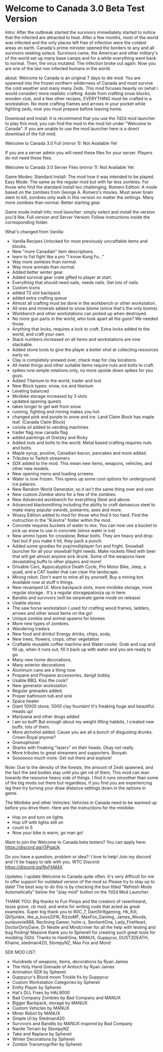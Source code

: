 # Welcome to Canada 3.0 Beta Test Version
Intro: After the outbreak started the survivors immediately started to notice that the infected are attracted to heat. After a few months, most of the world was infected and the only places left free of infection were the coldest areas on earth. Canada's prime minister opened the borders to any and all survivors seeking solace. Survivors came, the American and other military's of the world set up many base camps and for a while everything went back to normal. Then, the virus mutated. The infection broke out again. Now you are one of the last non infected humans in the world. 

about: Welcome to Canada is an original 7 days to die mod. You are spawned into the frozen northern wilderness of Canada and must survive the cold weather and many many Zeds. This mod focuses heavily on (what i would consider) more realistic crafting. Aside from crafting snow blocks, wooden club, and a few other recipes, EVERYTHING must be crafted in a workstation. No more crafting frames and arrows in your pocket while fighting zeds, now you must prepare before leaving home.



Download and Install: It is recommend that you use the 7d2d mod launcher to play this mod, you can find the mod in the mod list under "Welcome to Canada". If you are unable to use the mod launcher here is a direct download of the full mod. 

Welcome to Canada 3.0 Full (mirror 1): Not Available Yet

If you are a server admin you will need these files for your server. Players do not need these files.

Welcome to Canada 3.0 Server Files (mirror 1): Not Available Yet


Game Modes: 
Standard Install: The mod how it was intended to be played.
Easy Mode: The same as the regular mod but with far less zombies. For those who find the standard install too challenging. 
Romero Edition: A mode based on the zombies from George A. Romero's movies. Must sever brain stem to kill, zombies only walk in this version no matter the settings. Many more zombies than normal. Better starting gear. 

Game mode install info: 
mod launcher: simply select and install the version you'd like.
Full version and Server Version: Follow instructions inside the corresponding folder.



What's changed from Vanilla: 
- Vanilla Recipes Unlocked for most previously uncraftable items and blocks. 
- New "more Canadian" item descriptions.
- learn to fist fight like a pro "I know Kung Fu..."
- Way more zombies than normal.
- Way more animals than normal.
- Added better winter gear.
- Added survival gear crate gifted to player at start.
- Everything that should need nails, needs nails. Get lots of nails. 
- Custom Icons
- added 72 slot backpack
- added extra crafting queue 
- Almost all crafting must be done in the workbench or other workstation.
- All ores and minerals added to snow biome (since that's the only biome).
- Workbench and other workstations can picked up when destroyed.
- No more gun parts in the world, who took apart all the guns? We needed those.
- Anything that locks, requires a lock to craft. Extra locks added to the world, and craft your own.
- Stack numbers increased on all items and workstations are now stackable.
- Added stone tools to give the player a better shot at collecting resources early on.
- Clay is completely snowed over, check map for clay locations.
- All metal things and other suitable items require nuts and bolts to craft. 
- spikes now simple rotations only, no more upside down spikes for you guys.
- Added Titanium to the world, trader and loot
- New Block types: snow, ice and titanium
- Leveling balanced
- Minibike storage increased by 3 slots
- updated opening quests
- takes longer to get wet from snow
- running, fighting and mining makes you hot.
- changed pink and purple to snow and ice. Land Claim Block has maple leaf. (Canada Claim Block)
- conola oil added to vending machines
- trader flag now canada flag
- added paintings of Gretzky and Ricky
- Added nuts and bolts to the world. Metal based crafting requires nuts and bolts.
- Maple syrup, poutine, Canadian bacon, pancakes and more added.
- Tributes to Twitch streamers
- SDX added to the mod. This mean new items, weapons, vehicles, and other new models.
- New opening menu and loading screens
- Water is now frozen. This opens up some cool options for underground ice palaces. 
- New Random World Generator, so it isn't the same thing over and over. 
- New custom Zombie skins for a few of the zombies. 
- New Advanced workbench for everything Steel and above. 
- Advanced blacksmithing including the ability to craft damascus steel to make many popular swords, polearms, axes and more. 
- Wussy Edition added to mod for those who find it too hard. Find the instruction in the "RJextra" folder within the mod. 
- Concrete requires buckets of water to mix. You can now use a bucket to pick up snow to use in concrete (since water is ice)
- New ammo types for crossbow, Rebar bolts. They are heavy and drop fast but if you make it hit, they pack a punch. 
- Added some goodies for pvp/multiplayer fun and fright. Snowball launcher for all your snowball fight needs. Make rockets filled with beer that will get almost anyone sick drunk. Some of the weapons have devastating buffs to other players and more!
- Drivable Cars, Appocalyptice Death Cycle, Pro Motor Bike, Jeep, a quad, and a CAT loader that can clear the landscape.
- Mining robot. Don't want to mine all by yourself, Buy a mining bot. Available now at stuff n things. 
- New revamped UI. More backpack slots, more minibike storage, more regular storage.. It's a regular storagepalooza up in here. 
- Bandits and survivors (will be serperate game mode on release)
- Usable stoves
- The saw horse workstation ( used for crafting wood frames, ladders, arrows and other wood items on the go! 
- Unique zombie and animal spawns for biomes
- More new types of zombies.
- Wandering traders
- New food and drinks! Energy drinks, chips, soda, 
- New trees, flowers, crops, other vegetation
- Craftable reusable coffee machine and Water cooler. Grab and cup and fill up, when it runs out, fill it back up with water and you are ready to go. 
- Many new home decorations. 
- Many exterior decorations
- Aluminum cans are a thing now
- Propane and Propane accessories, dangit bobby
- Usable BBQ. Kiss the cook?
- New generator workstation
- Regular grenades added.
- Proper bathroom tub and sink
- Space heater
- Giant 10000 stone, 5000 clay fountain! It's freaking huge and beautiful. Heads up! 
- Marijuana and other drugs added
- I am so buff! But enough about my weight lifting habbits, I created new buffs. lots of them.
- More alchohol added. Cause you are all a bunch of disgusting drunks. Crown Royal anyone?
- Gramophone! 
- Sharks with freaking "lazers" on their heads. Okay not really. 
- More tributes to great streamers and supporters. Booyah.
- Sooooooo much more. Get out there and explore! 

Note: Due to the density of the forests, the amount of Zeds spawned, and the fact the zed bodies stay until you get rid of them, This mod can lean towards the resource heavy side of things. I find it runs smoother than some of the big mods out there but regardless, if you find you are experiencing lag then try turning your draw distance settings down in the options in game.

The Minibike and other Vehicles: Vehicles in Canada need to be warmed up before you drive them. Here are the instructions for the minibike:
- Hop on and turn on lights
- Hop off with lights still on
- count to 5
- Now your bike is warm, go man go! 


Want to join the Welcome to Canada beta testers? You can apply here: https://discord.gg/r5PgaUk


Do you have a question, problem or idea?: I love to help! Join my discord and i'll be happy to talk with you. WTC Discord: https://discord.gg/NyFkM4X



Updates: I update Welcome to Canada quite often. It's very difficult for me to offer support for outdated version of the mod so Please try to stay up to date! The best way to do this is by checking the box titled "Refresh Mods Automatically" below the "play mod" button on the 7d2d Mod Launcher. 


THANK YOU: Big thanks to Fun Pimps and the creators of ravenhearst, tazas grave, cb mod, and wotw for writing code that acted as great examples. Super big thank you to R0C_7, DamStr8gaming, Hk_Kill, Qb1junkie, like_a_boss2016, RizzoMF, MaxFox_Gaming, James_Woods, sunbunnie888, Reclining Gamer, holm-z, SentientOne, Lady_FireHeart, DoctorDirtyDave, Dr Nestle and Mindcrimer for all the help with testing and bug finding! Massive thank you to SphereII for creating such great tools for modding 7d2d. Thanks to HaidrGna, MANUX, Guppycur, DUST2DEATH, Khaine, stedman420, StompyNZ, Max Fox and More!

SDX MOD LIST:
- Hundreds of weapons, items, decorations by Ryan James
- The Holy Hand Grenade of Antioch by Ryan James
- Animation SDX by Sphereii
- Guppycur's Blood moon Trickle fix by Guppycur
- Custom Workstation Categories by Sphereii
- Entity Player by Sphereii
- Hal's DLL Fixes by HAL9000
- Bad Company Zombies by Bad Company and MANUX
- Bigger Backpack, storage by MANUX
- Custom Vehicles by MANUX
- Miner Robot by MANUX
- Simple UI by Stedman420
- Survivors and Bandits by MANUX inspired by Bad Company
- Nanite Terrain by StompyNZ
- Take and Replace by Sphereii
- Winter Decorations by Sphereii
- Zombie Transmogrifier by Sphereii